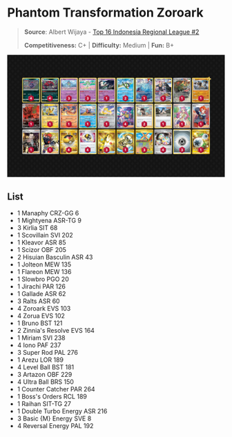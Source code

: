 # Phantom Transformation Zoroark

> **Source**: Albert Wijaya - [Top 16 Indonesia Regional League #2](https://ptcglegends.com/tournaments/regional-spe/2024/indonesia-regional-league2/results)
> 
> **Competitiveness:** C+ | **Difficulty:** Medium | **Fun:** B+

![decklist](../../!Images/Standard/09BST-PAF/Zoroark%20Box.PNG)

## List
* 1 Manaphy CRZ-GG 6
* 1 Mightyena ASR-TG 9
* 3 Kirlia SIT 68
* 1 Scovillain SVI 202
* 1 Kleavor ASR 85
* 1 Scizor OBF 205
* 2 Hisuian Basculin ASR 43
* 1 Jolteon MEW 135
* 1 Flareon MEW 136
* 1 Slowbro PGO 20
* 1 Jirachi PAR 126
* 1 Gallade ASR 62
* 3 Ralts ASR 60
* 4 Zoroark EVS 103
* 4 Zorua EVS 102
* 1 Bruno BST 121
* 2 Zinnia's Resolve EVS 164
* 1 Miriam SVI 238
* 4 Iono PAF 237
* 3 Super Rod PAL 276
* 1 Arezu LOR 189
* 4 Level Ball BST 181
* 3 Artazon OBF 229
* 4 Ultra Ball BRS 150
* 1 Counter Catcher PAR 264
* 1 Boss's Orders RCL 189
* 1 Raihan SIT-TG 27
* 1 Double Turbo Energy ASR 216
* 3 Basic {M} Energy SVE 8
* 4 Reversal Energy PAL 192
